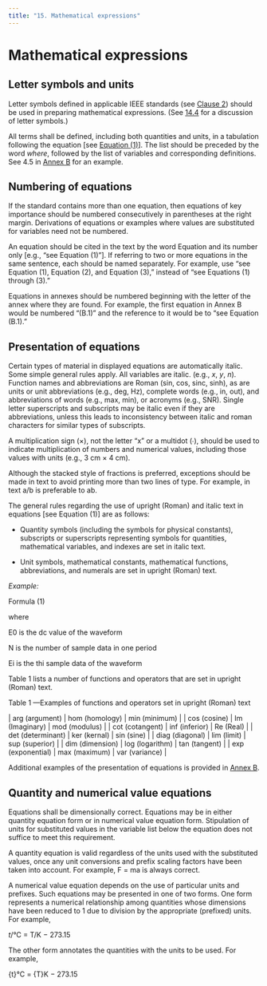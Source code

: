 ```yaml
---
title: "15. Mathematical expressions"
---
```


# Mathematical expressions

## Letter symbols and units

Letter symbols defined in applicable IEEE standards (see [Clause 2]()) should be used in preparing mathematical expressions. (See [14.4]() for a discussion of letter symbols.)

All terms shall be defined, including both quantities and units, in a tabulation following the equation [see [Equation (1)]()]. The list should be preceded by the word *where*, followed by the list of variables and corresponding definitions. See 4.5 in [Annex B]() for an example.

## Numbering of equations

If the standard contains more than one equation, then equations of key importance should be numbered consecutively in parentheses at the right margin. Derivations of equations or examples where values are substituted for variables need not be numbered.

An equation should be cited in the text by the word Equation and its number only [e.g., “see Equation (1)”]. If referring to two or more equations in the same sentence, each should be named separately. For example, use “see Equation (1), Equation (2), and Equation (3),” instead of “see Equations (1) through (3).”

Equations in annexes should be numbered beginning with the letter of the annex where they are found. For example, the first equation in Annex B would be numbered “(B.1)” and the reference to it would be to “see Equation (B.1).”

## Presentation of equations

Certain types of material in displayed equations are automatically italic. Some simple general rules apply. All variables are italic. (e.g., *x*, *y*, *n*). Function names and abbreviations are Roman (sin, cos, sinc, sinh), as are units or unit abbreviations (e.g., deg, Hz), complete words (e.g., in, out), and abbreviations of words (e.g., max, min), or acronyms (e.g., SNR). Single letter superscripts and subscripts may be italic even if they are abbreviations, unless this leads to inconsistency between italic and roman characters for similar types of subscripts.

A multiplication sign (×), not the letter “x” or a multidot (∙), should be used to indicate multiplication of numbers and numerical values, including those values with units (e.g., 3 cm × 4 cm).

Although the stacked style of fractions is preferred, exceptions should be made in text to avoid printing more than two lines of type. For example, in text a/b is preferable to ab.

The general rules regarding the use of upright (Roman) and italic text in equations [see Equation (1)] are as follows:

  * Quantity symbols (including the symbols for physical constants), subscripts or superscripts representing symbols for quantities, mathematical variables, and indexes are set in italic text.

  * Unit symbols, mathematical constants, mathematical functions, abbreviations, and numerals are set in upright (Roman) text.

*Example:*

Formula  (1)

where

  E0 is the dc value of the waveform

  N is the number of sample data in one period

  Ei is the thi sample data of the waveform

Table 1 lists a number of functions and operators that are set in upright (Roman) text.

Table 1 —Examples of functions and operators set in upright (Roman) text

| arg (argument)    | hom (homology)  | min (minimum)  |
| cos (cosine)      | Im (Imaginary)  | mod (modulus)  |
| cot (cotangent)   | inf (inferior)  | Re (Real)      |
| det (determinant) | ker (kernal)    | sin (sine)     |
| diag (diagonal)   | lim (limit)     | sup (superior) |
| dim (dimension)   | log (logarithm) | tan (tangent)  |
| exp (exponential) | max (maximum)   | var (variance) |

Additional examples of the presentation of equations is provided in [Annex B]().

## Quantity and numerical value equations

Equations shall be dimensionally correct. Equations may be in either quantity equation form or in numerical value equation form. Stipulation of units for substituted values in the variable list below the equation does not suffice to meet this requirement.

A quantity equation is valid regardless of the units used with the substituted values, once any unit conversions and prefix scaling factors have been taken into account. For example, F = ma is always correct.

A numerical value equation depends on the use of particular units and prefixes. Such equations may be presented in one of two forms. One form represents a numerical relationship among quantities whose dimensions have been reduced to 1 due to division by the appropriate (prefixed) units. For example,

*t*/°C = T/K − 273.15

The other form annotates the quantities with the units to be used. For example,

{t}°C = {T}K − 273.15

